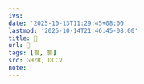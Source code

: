```yaml
---
ivs:
date: '2025-10-13T11:29:45+08:00'
lastmod: '2025-10-14T21:46:45-08:00'
title: 󰢸
url: 󰢸
tags: [誓, 誓]
src: GHZR, DCCV
note:
---
```

